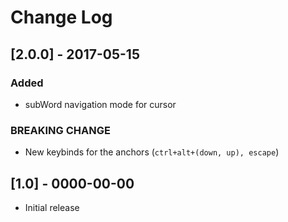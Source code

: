 # Change Log
## [2.0.0] - 2017-05-15
### Added
  - subWord navigation mode for cursor
### BREAKING CHANGE
  - New keybinds for the anchors (`ctrl+alt+(down, up), escape`)

## [1.0] - 0000-00-00
  - Initial release